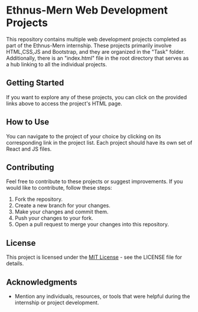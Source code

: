# Ethnus-Mern Web Development Projects

This repository contains multiple web development projects completed as part of the Ethnus-Mern internship. These projects primarily involve HTML,CSS,JS and Bootstrap, and they are organized in the "Task" folder. Additionally, there is an "index.html" file in the root directory that serves as a hub linking to all the individual projects.


## Getting Started

If you want to explore any of these projects, you can click on the provided links above to access the project's HTML page.

## How to Use

You can navigate to the project of your choice by clicking on its corresponding link in the project list. Each project should have its own set of React and JS files.

## Contributing

Feel free to contribute to these projects or suggest improvements. If you would like to contribute, follow these steps:

1. Fork the repository.
2. Create a new branch for your changes.
3. Make your changes and commit them.
4. Push your changes to your fork.
5. Open a pull request to merge your changes into this repository.

## License

This project is licensed under the [MIT License](LICENSE) - see the LICENSE file for details.

## Acknowledgments

- Mention any individuals, resources, or tools that were helpful during the internship or project development.
